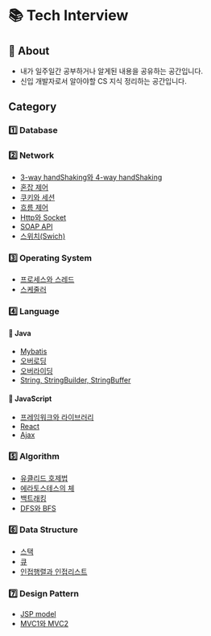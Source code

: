 # 📚 Tech Interview

## 🧩 About
- 내가 일주일간 공부하거나 알게된 내용을 공유하는 공간입니다.
- 신입 개발자로서 알아야할 CS 지식 정리하는 공간입니다.

## Category

### 1️⃣ Database

### 2️⃣ Network
- [3-way handShaking와 4-way handShaking](https://github.com/JegalEun/Dev-Docs/blob/master/Dev-Docs/Network/3-way%20handShaking%20%26%204-way%20handShaking.md)
- [혼잡 제어](https://github.com/JegalEun/Dev-Docs/blob/master/Dev-Docs/Network/Congestion%20control.md)
- [쿠키와 세션](https://github.com/JegalEun/Dev-Docs/blob/master/Dev-Docs/Network/Cookie%20vs%20Session.md)
- [흐름 제어](https://github.com/JegalEun/Dev-Docs/blob/master/Dev-Docs/Network/Flow%20control.md)
- [Http와 Socket](https://github.com/JegalEun/Dev-Docs/blob/master/Dev-Docs/Network/Http%20vs%20Socket.md)
- [SOAP API](https://github.com/JegalEun/Dev-Docs/blob/master/Dev-Docs/Network/SOAP%20API.md)
- [스위치(Swich)](https://github.com/JegalEun/Dev-Docs/blob/master/Dev-Docs/Network/Switch.md)

### 3️⃣ Operating System
- [프로세스와 스레드](https://github.com/JegalEun/Dev-Docs/blob/master/Dev-Docs/Operating_System/프로세스와%20스레드.md)
- [스케줄러](https://github.com/JegalEun/Dev-Docs/blob/master/Dev-Docs/Operating_System/스케줄러의%20종류.md)

### 4️⃣ Language

#### 📒 Java
- [Mybatis](https://github.com/JegalEun/Dev-Docs/blob/master/Dev-Docs/Language/Java/Mybatis.md)
- [오버로딩](https://github.com/JegalEun/Dev-Docs/blob/master/Dev-Docs/Language/Java/Overloading.md)
- [오버라이딩](https://github.com/JegalEun/Dev-Docs/blob/master/Dev-Docs/Language/Java/Overriding.md)
- [String, StringBuilder, StringBuffer](https://github.com/JegalEun/Dev-Docs/blob/master/Dev-Docs/Language/Java/String%2C%20StringBuilder%2C%20StringBuffer.md)

#### 📘 JavaScript
- [프레임워크와 라이브러리](https://github.com/JegalEun/Dev-Docs/blob/master/Dev-Docs/Language/JavaScript/Framework%20vs%20Library.md)
- [React](https://github.com/JegalEun/Dev-Docs/blob/master/Dev-Docs/Language/JavaScript/React.md)
- [Ajax](https://github.com/JegalEun/Dev-Docs/blob/master/Dev-Docs/Language/JavaScript/ajax.md)

### 5️⃣ Algorithm
- [유클리드 호제법](https://github.com/JegalEun/Dev-Docs/blob/master/Dev-Docs/Algorithm/유클리드%20호제법%20(Euclidean-Algorithm).md)
- [에라토스테스의 체](https://github.com/JegalEun/Dev-Docs/blob/master/Dev-Docs/Algorithm/에라토스테네스의%20체.md)
- [백트래킹](https://github.com/JegalEun/Dev-Docs/blob/master/Dev-Docs/Algorithm/백트래킹(Backtracking).md)
- [DFS와 BFS](https://github.com/JegalEun/Dev-Docs/blob/master/Dev-Docs/Algorithm/DFS와%20BFS.md)

### 6️⃣ Data Structure
- [스택](https://github.com/JegalEun/Dev-Docs/blob/master/Dev-Docs/Data_structure/Stack.md)
- [큐](https://github.com/JegalEun/Dev-Docs/blob/master/Dev-Docs/Data_structure/Queue.md)
- [인접행렬과 인접리스트](https://github.com/JegalEun/Dev-Docs/blob/master/Dev-Docs/Algorithm/인접행렬과%20인접리스트.md)

### 7️⃣ Design Pattern
- [JSP model](https://github.com/JegalEun/Dev-Docs/blob/master/Dev-Docs/Design_Pattern/JSP%20model.md)
- [MVC1와 MVC2](https://github.com/JegalEun/Dev-Docs/blob/master/Dev-Docs/Design_Pattern/MVC1%20vs%20MVC2.md)
